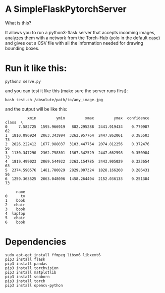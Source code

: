 # A SimpleFlaskPytorchServer

What is this?

It allows you to run a python3-flask server that accepts incoming images, analyzes
them with a network from the Torch-Hub (yolo in the default case) and gives out a
CSV file with all the information needed for drawing bounding boxes.

# Run it like this:

```command
python3 serve.py
```

and you can test it like this (make sure the server runs first):

```command
bash test.sh /absolute/path/to/any_image.jpg
```

and the output will be like this:

```
          xmin         ymin         xmax         ymax  confidence  class  \
0     7.582725  1595.966919   882.295288  2441.919434    0.779987     62
1  1810.096924  2063.343994  3262.957764  2447.862061    0.385503     73
2  2826.222412  1677.988037  3103.447754  2074.812256    0.372476     56
3  1130.347290  2362.758301  1367.342529  2447.662598    0.350984     73
4  1819.499023  2069.544922  3263.154785  2443.905029    0.323654     63
5  2374.590576  1481.780029  2829.007324  1828.166260    0.286431     56
6  1259.363525  2063.048096  1458.264404  2152.036133    0.251384     73

     name
0      tv
1    book
2   chair
3    book
4  laptop
5   chair
6    book
```

# Dependencies

```command
sudo apt-get install ffmpeg libsm6 libxext6
pip3 install flask
pip3 install pandas
pip3 install torchvision
pip3 install matplotlib
pip3 install seaborn
pip3 install torch
pip3 install opencv-python
```
